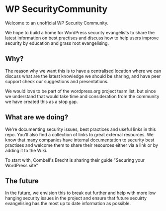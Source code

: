 # WP SecurityCommunity

Welcome to an unofficial WP Security Community.

We hope to build a home for WordPress security evangelists to share the latest information on best practises and discuss how to help users improve security by education and grass root evangelising. 

## Why?

The reason why we want this is to have a centralised location where we can discuss what are the latest knowledge we should be sharing, and have peer support check our suggestions and presentations.

We would love to be part of the wordpress.org project team list, but since we understand that would take time and consideration from the community we have created this as a stop gap. 

## What are we doing?
We're documenting security issues, best practices and useful links in this repo. You'll also find a collection of links to great external resources. We know that many companies have internal documentation to security best practises and welcome them to share their resources either via a link or by adding it to the Wiki.  

To start with, Combell's Brecht is sharing their guide "Securing your WordPress site"


## The future
In the future, we envision this to break out further and help with more low hanging security issues in the project and ensure that future secuirty evangelising has the most up to date information as possible. 


